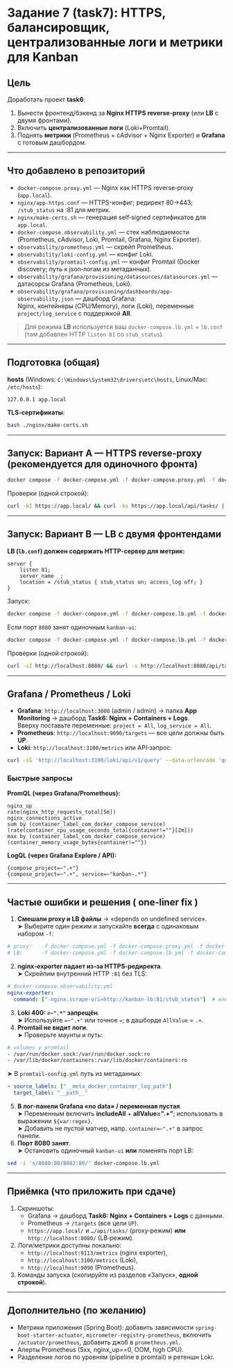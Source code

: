 # Задание 7 (task7): HTTPS, балансировщик, централизованные логи и метрики для Kanban

## Цель
Доработать проект **task6**:
1) Вынести фронтенд/бэкенд за **Nginx HTTPS reverse‑proxy** (или **LB** с двумя фронтами).  
2) Включить **централизованные логи** (Loki+Promtail).  
3) Поднять **метрики** (Prometheus + cAdvisor + Nginx Exporter) и **Grafana** с готовым дашбордом.

---

## Что добавлено в репозиторий
- `docker-compose.proxy.yml` — Nginx как HTTPS reverse‑proxy (`app.local`).
- `nginx/app-https.conf` — HTTPS-конфиг; редирект 80→443; `/stub_status` на :81 для метрик.
- `nginx/make-certs.sh` — генерация self‑signed сертификатов для `app.local`.
- `docker-compose.observability.yml` — стек наблюдаемости (Prometheus, cAdvisor, Loki, Promtail, Grafana, Nginx Exporter).
- `observability/prometheus.yml` — скрейп Prometheus.
- `observability/loki-config.yml` — конфиг Loki.
- `observability/promtail-config.yml` — конфиг Promtail (Docker discovery; путь к json‑логам из метаданных).
- `observability/grafana/provisioning/datasources/datasources.yml` — датасорсы Grafana (Prometheus, Loki).
- `observability/grafana/provisioning/dashboards/app-observability.json` — дашборд Grafana:  
  Nginx, контейнеры (CPU/Memory), логи (Loki), переменные `project/log_service` с поддержкой **All**.

> Для режима **LB** используется ваш `docker-compose.lb.yml` + `lb.conf` (там добавлен HTTP `listen 81` со `stub_status`).

---

## Подготовка (общая)
**hosts** (Windows: `C:\Windows\System32\drivers\etc\hosts`, Linux/Mac: `/etc/hosts`):
```
127.0.0.1 app.local
```
**TLS‑сертификаты**:
```bash
bash ./nginx/make-certs.sh
```

---

## Запуск: Вариант A — HTTPS reverse‑proxy (рекомендуется для одиночного фронта)
```bash
docker compose -f docker-compose.yml -f docker-compose.proxy.yml -f docker-compose.observability.yml up -d --build
```

Проверки (одной строкой):
```bash
curl -kI https://app.local/ && curl -ks https://app.local/api/tasks/ | head && curl -s http://localhost:9113/metrics | head && curl -s http://localhost:9090/api/v1/targets | grep -E '"health":"up"' || true
```

---

## Запуск: Вариант B — LB с двумя фронтендами
**LB (`lb.conf`) должен содержать HTTP‑сервер для метрик:**
```nginx
server {
    listen 81;
    server_name _;
    location = /stub_status { stub_status on; access_log off; }
}
```
Запуск:
```bash
docker compose -f docker-compose.yml -f docker-compose.lb.yml -f docker-compose.observability.yml up -d --build
```
Если порт `8080` занят одиночным `kanban-ui`:
```bash
docker compose -f docker-compose.yml -f docker-compose.lb.yml -f docker-compose.observability.yml stop kanban-ui && docker compose -f docker-compose.yml -f docker-compose.lb.yml -f docker-compose.observability.yml rm -f kanban-ui
```
Проверки (одной строкой):
```bash
curl -sI http://localhost:8080/ && curl -s http://localhost:8080/api/tasks/ | head && curl -s http://localhost:9113/metrics | head && curl -s http://localhost:9090/api/v1/targets | grep -E '"health":"up"' || true
```

---

## Grafana / Prometheus / Loki
- **Grafana**: `http://localhost:3000` (admin / admin) → папка **App Monitoring** → дашборд **Task6: Nginx + Containers + Logs**.  
  Вверху поставьте переменные: `project = All`, `log_service = All`.
- **Prometheus**: `http://localhost:9090/targets` — все цели должны быть **UP**.  
- **Loki**: `http://localhost:3100/metrics` или API‑запрос:
```bash
curl -sG 'http://localhost:3100/loki/api/v1/query' --data-urlencode 'query={compose_project=~".+"}' | head
```

### Быстрые запросы
**PromQL (через Grafana/Prometheus):**
```text
nginx_up
rate(nginx_http_requests_total[5m])
nginx_connections_active
sum by (container_label_com_docker_compose_service) (rate(container_cpu_usage_seconds_total{container!=""}[2m]))
max by (container_label_com_docker_compose_service) (container_memory_usage_bytes{container!=""})
```
**LogQL (через Grafana Explore / API):**
```text
{compose_project=~".+"}
{compose_project=~".+", service=~"kanban-.*"}
```

---

## Частые ошибки и решения ( one‑liner fix )
1) **Смешали proxy и LB файлы** → «depends on undefined service».  
   ➤ Выберите один режим и запускайте **всегда** с одинаковым набором `-f`:
```bash
# proxy:   -f docker-compose.yml -f docker-compose.proxy.yml -f docker-compose.observability.yml
# LB:      -f docker-compose.yml -f docker-compose.lb.yml -f docker-compose.observability.yml
```
2) **nginx‑exporter падает из‑за HTTPS‑редиректа**.  
   ➤ Скрейпим внутренний HTTP `:81` без TLS:
```yaml
# docker-compose.observability.yml
nginx-exporter:
  command: ["-nginx.scrape-uri=http://kanban-lb:81/stub_status"]  # или http://nginx:81/… в proxy‑режиме
```
3) **Loki 400: `=~".*"` запрещён**.  
   ➤ Используйте `=~".+"` или точное `=`; в дашборде `AllValue` = `.+`.
4) **Promtail не видит логи**.  
   ➤ Проверьте маунты и путь:
```bash
# volumes у promtail
- /var/run/docker.sock:/var/run/docker.sock:ro
- /var/lib/docker/containers:/var/lib/docker/containers:ro
```
   ➤ В `promtail-config.yml` путь из метаданных:
```yaml
- source_labels: ["__meta_docker_container_log_path"]
  target_label: "__path__"
```
5) **В лог‑панели Grafana «no data» / переменная пустая**.  
   ➤ Переменным включить **includeAll** + **allValue=".+"**; использовать в выражении `${var:regex}`.  
   ➤ Добавить не пустой матчер, напр. `container=~".+"` в запрос панели.
6) **Порт 8080 занят**.  
   ➤ Остановить одиночный `kanban-ui` **или** поменять порт LB:
```bash
sed -i 's/8080:80/8082:80/' docker-compose.lb.yml
```

---

## Приёмка (что приложить при сдаче)
1) Скриншоты:
   - Grafana → дашборд **Task6: Nginx + Containers + Logs** с данными.
   - Prometheus → `/targets` (все цели `UP`).
   - `https://app.local/` и `…/api/tasks/` (proxy‑режим) **или** `http://localhost:8080/` (LB‑режим).
2) Логи/метрики доступны локально:  
   - `http://localhost:9113/metrics` (nginx exporter),  
   - `http://localhost:3100/metrics` (Loki),  
   - `http://localhost:9090` (Prometheus).
3) Команды запуска (скопируйте из разделов «Запуск», **одной строкой**).

---

## Дополнительно (по желанию)
- Метрики приложения (Spring Boot): добавить зависимости `spring-boot-starter-actuator`, `micrometer-registry-prometheus`, включить `/actuator/prometheus`, добавить джоб в `prometheus.yml`.
- Алерты Prometheus (5xx, nginx_up==0, OOM, high CPU).  
- Разделение логов по уровням (pipeline в promtail) и ретеншн Loki.
